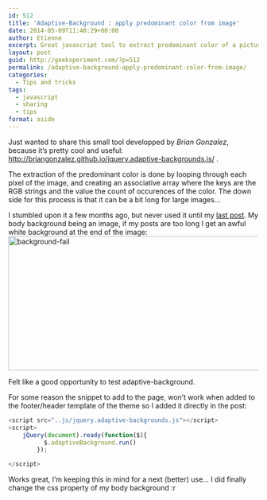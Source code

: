 ```yaml
---
id: 512
title: 'Adaptive-Background : apply predominant color from image'
date: 2014-05-09T11:40:29+00:00
author: Etienne
excerpt: Great javascript tool to extract predominant color of a picture.
layout: post
guid: http://geeksperiment.com/?p=512
permalink: /adaptive-background-apply-predominant-color-from-image/
categories:
  - Tips and tricks
tags:
  - javascript
  - sharing
  - tips
format: aside
---
```

Just wanted to share this small tool developped by _Brian Gonzalez_, because it&rsquo;s pretty cool and useful: <http://briangonzalez.github.io/jquery.adaptive-backgrounds.js/> .

The extraction of the predominant color is done by looping through each pixel of the image, and creating an associative array where the keys are the RGB strings and the value the count of occurences of the color. The down side for this process is that it can be a bit long for large images&#8230;

I stumbled upon it a few months ago, but never used it until my [last post](http://geeksperiment.com/first-data-driven-map-with-openlayer/ "First data driven map with OpenLayer"). My body background being an image, if my posts are too long I get an awful white background at the end of the image:[<img class="aligncenter size-large wp-image-515" src="http://geeksperiment.com/wp-content/uploads/2014/05/background-fail2-1024x308.png" alt="background-fail" width="900" height="270" srcset="http://geeksperiment.com/wp-content/uploads/2014/05/background-fail2-1024x308.png 1024w, http://geeksperiment.com/wp-content/uploads/2014/05/background-fail2-300x90.png 300w, http://geeksperiment.com/wp-content/uploads/2014/05/background-fail2.png 1105w" sizes="(max-width: 900px) 100vw, 900px" />](http://geeksperiment.com/wp-content/uploads/2014/05/background-fail22.png)

Felt like a good opportunity to test adaptive-background.

For some reason the snippet to add to the page, won&rsquo;t work when added to the footer/header template of the theme so I added it directly in the post:

```javascript  
<script src="..js/jquery.adaptive-backgrounds.js"></script>
<script>
    jQuery(document).ready(function($){
          $.adaptiveBackground.run()
        });

</script>
```

Works great, I&rsquo;m keeping this in mind for a next (better) use&#8230; I did finally change the css property of my body background <img src="http://geeksperiment.com/wp-includes/images/smilies/rolleyes.png" alt=":roll:" class="wp-smiley" style="height: 1em; max-height: 1em;" />

&nbsp;